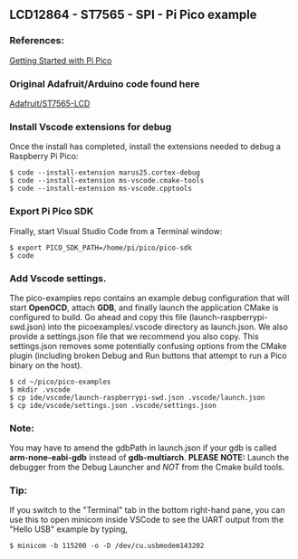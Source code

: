 ## LCD12864 - ST7565 - SPI - Pi Pico example

### References:

[Getting Started with Pi Pico](https://datasheets.raspberrypi.com/pico/getting-started-with-pico.pdf?_gl=1*19yed8g*_ga*MTc4MTY5NDg4Ni4xNjk2MDc0NTk0*_ga_22FD70LWDS*MTcwMjUwMTAxNy4xLjEuMTcwMjUwMTY4Mi4wLjAuMA..)

### Original Adafruit/Arduino code found here

[Adafruit/ST7565-LCD](https://github.com/adafruit/ST7565-LCD)

### Install Vscode extensions for debug

Once the install has completed, install the extensions needed to debug a Raspberry Pi Pico:

```
$ code --install-extension marus25.cortex-debug
$ code --install-extension ms-vscode.cmake-tools
$ code --install-extension ms-vscode.cpptools
```

### Export Pi Pico SDK

Finally, start Visual Studio Code from a Terminal window:

```
$ export PICO_SDK_PATH=/home/pi/pico/pico-sdk
$ code
```

### Add Vscode settings.

The pico-examples repo contains an example debug configuration that will start **OpenOCD**, attach **GDB**, and finally launch
the application CMake is configured to build. Go ahead and copy this file (launch-raspberrypi-swd.json) into the picoexamples/.vscode directory as launch.json. We also provide a settings.json file that we recommend you also copy. This
settings.json removes some potentially confusing options from the CMake plugin (including broken Debug and Run
buttons that attempt to run a Pico binary on the host).

```
$ cd ~/pico/pico-examples
$ mkdir .vscode
$ cp ide/vscode/launch-raspberrypi-swd.json .vscode/launch.json
$ cp ide/vscode/settings.json .vscode/settings.json
```

### Note:

You may have to amend the gdbPath in launch.json if your gdb is called **arm-none-eabi-gdb** instead of **gdb-multiarch**.
**PLEASE NOTE:** Launch the debugger from the Debug Launcher and _NOT_ from the Cmake build tools.

### Tip:

If you switch to the "Terminal" tab in the bottom right-hand pane, you can use this to
open minicom inside VSCode to see the UART output from the "Hello USB" example by typing,

```
$ minicom -b 115200 -o -D /dev/cu.usbmodem143202
```
